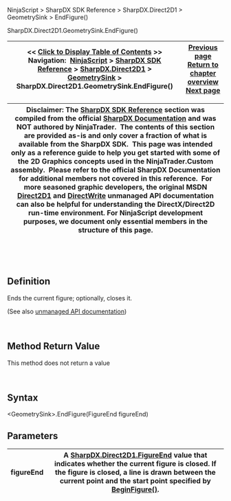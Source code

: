 ﻿


NinjaScript \> SharpDX SDK Reference \> SharpDX.Direct2D1 \> GeometrySink \> EndFigure()






















SharpDX.Direct2D1\.GeometrySink.EndFigure()







| \<\< [Click to Display Table of Contents](sharpdx_direct2d1_geometrysink_endfigure.md) \>\> **Navigation:**     [NinjaScript](ninjascript.md) \> [SharpDX SDK Reference](sharpdx_sdk_reference.md) \> [SharpDX.Direct2D1](sharpdx_direct2d1.md) \> [GeometrySink](sharpdx_direct2d1_geometrysink.md) \> SharpDX.Direct2D1\.GeometrySink.EndFigure() | [Previous page](sharpdx_direct2d1_geometrysink_close.md) [Return to chapter overview](sharpdx_direct2d1_geometrysink.md) [Next page](sharpdx_direct2d1_geometrysink_setfillmode.md) |
| --- | --- |













| Disclaimer: The [SharpDX SDK Reference](sharpdx_sdk_reference.md) section was compiled from the official [SharpDX Documentation](http://sharpdx.org/) and was NOT authored by NinjaTrader.  The contents of this section are provided as\-is and only cover a fraction of what is available from the SharpDX SDK.  This page was intended only as a reference guide to help you get started with some of the 2D Graphics concepts used in the NinjaTrader.Custom assembly.  Please refer to the official SharpDX Documentation for additional members not covered in this reference.  For more seasoned graphic developers, the original MSDN [Direct2D1](https://msdn.microsoft.com/en-us/library/windows/desktop/dd370990.aspx) and [DirectWrite](https://msdn.microsoft.com/en-us/library/windows/desktop/dd368038.aspx) unmanaged API documentation can also be helpful for understanding the DirectX/Direct2D run\-time environment. For NinjaScript development purposes, we document only essential members in the structure of this page. |
| --- |



 


 


## Definition


Ends the current figure; optionally, closes it.


(See also [unmanaged API documentation](https://msdn.microsoft.com/en-us/library/dd316934.aspx))


 


## Method Return Value


This method does not return a value


 


## Syntax


\<GeometrySink\>.EndFigure(FigureEnd figureEnd)


## Parameters




| figureEnd | A [SharpDX.Direct2D1\.FigureEnd](sharpdx_direct2d1_figureend.md) value that indicates whether the current figure is closed. If the figure is closed, a line is drawn between the current point and the start point specified by [BeginFigure()](sharpdx_direct2d1_geometrysink_beginfigure.md). |
| --- | --- |










